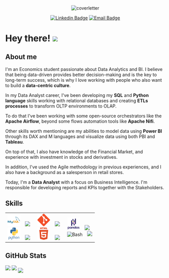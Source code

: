 <div id="cover" align="center">
    <img src="https://media.giphy.com/media/ule4vhcY1xEKQ/giphy.gif" alt="coverletter" width="200" style="vertical-align:middle">

[![Linkedin Badge](https://img.shields.io/badge/-igorregly-blue?style=flat&logo=Linkedin&logoColor=white)](https://www.linkedin.com/in/igorregly/?locale=en_US)
[![Email Badge](https://img.shields.io/badge/-igorregly@gmail.com-gray?style=flat&logo=gmail&logoColor=white)](mailto:igorregly@gmail.com)
</div>

<h1 id="hi-there">
    Hey there! 
    <img src="https://cdn-icons-png.flaticon.com/512/599/599335.png" width="25"/> 
</h1>

<div id="about-me">
    <h2><strong>About me</strong></h2>
    <p id="description">
        I'm an Economics student passionate about Data Analytics and BI. I believe that being data-driven provides better decision-making and is the key to long-term success, which is why I love working with people who also want to build a <strong>data-centric culture</strong>.

In my Data Analyst career, I've been developing my **SQL** and **Python language** skills working with relational databases and creating **ETLs processes** to transform OLTP environments to OLAP.

To do that I've been working with some open-source orchestrators like the **Apache Airflow**, beyond some flows automation tools like **Apache Nifi**.

Other skills worth mentioning are my abilities to model data using **Power BI** through its DAX and M languages and visualize data using both PBI and **Tableau**.

On top of that, I also have knowledge of the Financial Market, and experience with investment in stocks and derivatives.

In addition, I've used the Agile methodology in previous experiences, and I also have a background as a salesperson in retail stores.

Today, I'm a **Data Analyst** with a focus on Business Intelligence. I'm responsible for developing reports and KPIs together with the Stakeholders.
    </p>
</div>

<div id="skills">
<h2><strong>Skills</strong></h2>
<table width="100%"> 
  <tr>
    <td id="first_column" width="33.3%">
      <img src="https://github.com/devicons/devicon/blob/master/icons/mysql/mysql-original-wordmark.svg" title="MySQL"  alt="MySQL" width="40" height="40"/>&nbsp&nbsp&nbsp&nbsp<img src="https://progress-bar.dev/95"></img><br>
      <img src="https://github.com/devicons/devicon/blob/master/icons/python/python-original-wordmark.svg" title="Python" alt="Python" width="40" height="40"/>&nbsp&nbsp&nbsp&nbsp<img src="https://progress-bar.dev/80"></img>
    </td>
    <td id="second_column" width="33.3%">
      <img src="https://github.com/devicons/devicon/blob/master/icons/git/git-original.svg" title="Git" **alt="Git" width="40" height="40"/>&nbsp&nbsp&nbsp&nbsp<img src="https://progress-bar.dev/60"></img><br>
      <img src="https://github.com/devicons/devicon/blob/master/icons/html5/html5-plain-wordmark.svg" title="HTML5" **alt="HTML5" width="40" height="40"/>&nbsp&nbsp&nbsp&nbsp<img src="https://progress-bar.dev/45"></img>
    </td>
    <td id="third_column" width="33.3%">
      <img src="https://github.com/devicons/devicon/blob/master/icons/pandas/pandas-original-wordmark.svg" title="Pandas" **alt="Pandas" width="40" height="40"/>&nbsp&nbsp&nbsp&nbsp<img src="https://progress-bar.dev/70"></img><br>
      <img src="https://cdn-icons-png.flaticon.com/512/668/668453.png" title="Bash" alt="Bash" width="40" height="40"/>&nbsp&nbsp&nbsp&nbsp<img src="https://progress-bar.dev/75"></img>
    </td>
  </tr>
</table>

<div id="git-stats">
  <h2><strong>GitHub Stats</strong></h2>
  <img height="200" src="https://github-readme-stats.vercel.app/api/top-langs/?username=igoravelli&theme=vision-friendly-dark"/>
  <img height="200" align="top" src="https://github-readme-stats.vercel.app/api?username=igoravelli&show_icons=true&theme=vision-friendly-dark"/>
  <img align="middle" src="https://github-readme-stats.vercel.app/api/pin/?username=igoravelli&repo=estudos&theme=vision-friendly-dark"/>
</div>
